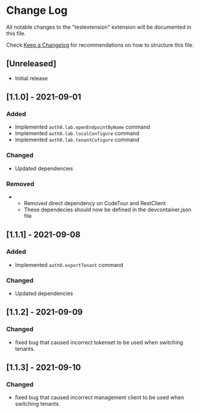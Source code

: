 # Change Log

All notable changes to the "testextension" extension will be documented in this file.

Check [Keep a Changelog](http://keepachangelog.com/) for recommendations on how to structure this file.

## [Unreleased]

- Initial release

## [1.1.0] - 2021-09-01
### Added
- Implemented `auth0.lab.openEndpointByName` command
- Implemented `auth0.lab.localConfigure` command
- Implemented `auth0.lab.tenantCofigure` command

### Changed
- Updated dependencies
### Removed
- - Removed direct dependency on CodeTour and RestClient
  - These dependecies should now be defined in the devcontainer.json file

## [1.1.1] - 2021-09-08
### Added
- Implemented `auth0.exportTenant` command


### Changed
- Updated dependencies

## [1.1.2] - 2021-09-09
### Changed
- fixed bug that caused incorrect tokenset to be used when switching tenants.

## [1.1.3] - 2021-09-10
### Changed
- fixed bug that caused incorrect management client to be used when switching tenants.